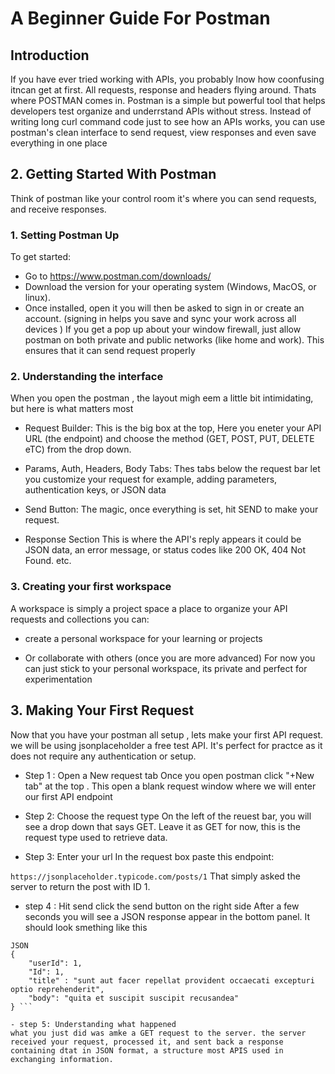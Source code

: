 # A  Beginner Guide For Postman
## Introduction
If you have ever tried working with APIs, you probably lnow how coonfusing itncan get at first. All requests, response and headers flying around. Thats where POSTMAN comes in.
Postman is a simple but powerful tool that helps developers test organize and underrstand APIs without stress. Instead of writing long curl command code just to see how an APIs works, you can use postman's clean interface to send request, view responses and even save everything in one place

## 2. Getting Started With Postman
Think of postman like your control room it's where you can send requests, and receive responses.
### 1. Setting Postman Up
To get started:
- Go to https://www.postman.com/downloads/ 
- Download the version for your operating system (Windows, MacOS, or linux).
- Once installed, open it you will then be asked to sign in or create an account.
(signing in helps you save and sync your work across all devices )
If you get a pop up about your window firewall, just allow postman on both private and public networks (like home and work).
 This ensures that it can send request properly
### 2. Understanding the interface
When you open the postman , the layout migh eem a little bit intimidating, but here is what matters most
- Request Builder:
This is the big box at the top, Here you eneter your API URL (the endpoint) and choose the method (GET, POST, PUT, DELETE eTC) from the drop down.

- Params, Auth, Headers, Body Tabs:
Thes tabs below the request bar let you customize your request for example, adding parameters, authentication keys, or JSON data

- Send Button:
The magic, once everything is set, hit SEND to make your request.

- Response Section
This is where the API's reply appears it could be JSON data, an error message, or status codes like 200 OK, 404 Not Found. etc.

### 3. Creating your first workspace
A workspace is simply a project space a place to organize your API requests and collections
you can:

- create a personal workspace for your learning or projects

- Or collaborate with others (once you are more advanced)
For now you can just stick to your personal workspace, its private and perfect for experimentation

## 3. Making Your First Request
Now that you have your postman all setup , lets make your first API request. we will be using jsonplaceholder a free test API. It's perfect for practce as it does not require any authentication or setup.

- Step 1 : Open a New request tab 
Once you open postman click "+New tab" at the top . This open  a blank request window where we will enter our first API endpoint

- Step 2: Choose the request type
On the left of the reuest bar, you will see a drop down that says GET. Leave it as GET for now, this is the request type used to retrieve data.

- Step 3: Enter your url
In the request box paste this endpoint:

``` https://jsonplaceholder.typicode.com/posts/1 ``` 
That simply asked the server to return the post with ID 1.

- step 4 : Hit send
click the send button on the right side
After a few seconds you will see a JSON response appear in the bottom panel. It should look smething like this
``` 
JSON
{
    "userId": 1,
    "Id": 1,
    "title" : "sunt aut facer repellat provident occaecati excepturi optio reprehenderit",
    "body": "quita et suscipit suscipit recusandea"
} ```

- step 5: Understanding what happened 
what you just did was amke a GET request to the server. the server received your request, processed it, and sent back a response containing dtat in JSON format, a structure most APIS used in exchanging information. 